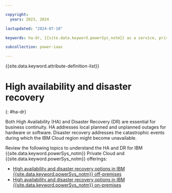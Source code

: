 ```yaml
---

copyright:
  years: 2023, 2024

lastupdated: "2024-07-10"

keywords: ha-dr, {{site.data.keyword.powerSys_notm}} as a service, private cloud, before you begin, terminology, high availability, disaster recovery, power systems, virtual servers, hardware failure

subcollection: power-iaas

---
```


{{site.data.keyword.attribute-definition-list}}

# High availability and disaster recovery
{: #ha-dr}



Both High Availability (HA) and Disaster Recovery (DR) are essential for business continuity. HA addresses local planned and unplanned outages for hardware or software. Disaster recovery addresses the catastrophic events during which the IBM Cloud region might become unavailable.

Review the following topics to understand the HA and DR for IBM {{site.data.keyword.powerSys_notm}} Private Cloud and {{site.data.keyword.powerSys_notm}} offerings:

* [High availability and disaster recovery options in IBM {{site.data.keyword.powerSys_notm}} off-premises](/docs-draft/power-iaas?topic=power-iaas-ha-dr-on-cloud)
* [High availability and disaster recovery options in IBM {{site.data.keyword.powerSys_notm}} on-premises](/docs-draft/power-iaas?topic=power-iaas-ha-dr-private-cloud)
